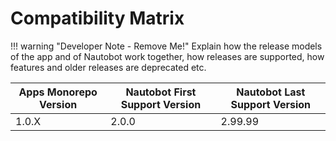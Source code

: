# Compatibility Matrix

!!! warning "Developer Note - Remove Me!"
    Explain how the release models of the app and of Nautobot work together, how releases are supported, how features and older releases are deprecated etc.

| Apps Monorepo Version | Nautobot First Support Version | Nautobot Last Support Version |
| ------------- | -------------------- | ------------- |
| 1.0.X         | 2.0.0                | 2.99.99        |
